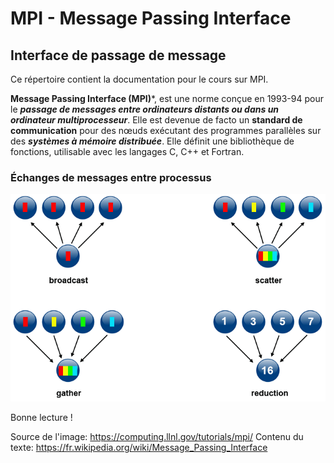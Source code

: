 # MPI - Message Passing Interface
## Interface de passage de message

Ce répertoire contient la documentation pour le cours sur MPI.

**Message Passing Interface (MPI)***, est une norme conçue en 1993-94 pour 
le ***passage de messages entre ordinateurs distants ou dans un ordinateur multiprocesseur***. 
Elle est devenue de facto un **standard de communication** pour des nœuds exécutant des programmes parallèles 
sur des ***systèmes à mémoire distribuée***. Elle définit une bibliothèque de fonctions, utilisable avec les langages C, C++ et Fortran.

### Échanges de messages entre processus
![](mpi.gif)


Bonne lecture !



Source de l'image: https://computing.llnl.gov/tutorials/mpi/
Contenu du texte: https://fr.wikipedia.org/wiki/Message_Passing_Interface
